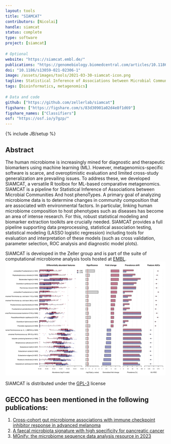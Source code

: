```yaml
---
layout: tools
title: "SIAMCAT"
contributors: [Nicolai]
handle: siamcat
status: complete
type: software
project: [siamcat]

# Optional
website: "https://siamcat.embl.de/"
publications: "https://genomebiology.biomedcentral.com/articles/10.1186/s13059-021-02306-11"
doi: "10.1186/s13059-021-02306-1"
image: /assets/images/tools/2021-03-30-siamcat-icon.png
tagline: Statistical Inference of Associations between Microbial Communities And host phenoTypes
tags: [bioinformatics, metagenomics]

# Data and code
github: ["https://github.com/zellerlab/siamcat"]
figshare: ["https://figshare.com/s/83d30901a02d4e8f1d69"]
figshare_names: ["Classifiers"]
osf: "https://osf.io/y7gzp/"
---
```

{% include JB/setup %}

## Abstract
The human microbiome is increasingly mined for diagnostic and therapeutic biomarkers using machine learning (ML). However, metagenomics-specific software is scarce, and overoptimistic evaluation and limited cross-study generalization are prevailing issues. To address these, we developed SIAMCAT, a versatile R toolbox for ML-based comparative metagenomics.  
SIAMCAT is a pipeline for Statistical Inference of Associations between Microbial Communities And host phenoTypes.
A primary goal of analyzing microbiome data is to determine changes in community composition that are associated with environmental factors. In particular, linking human microbiome composition to host phenotypes such as diseases has become an area of intense research. For this, robust statistical modeling and biomarker extraction toolkits are crucially needed. SIAMCAT provides a full pipeline supporting data preprocessing, statistical association testing, statistical modeling (LASSO logistic regression) including tools for evaluation and interpretation of these models (such as cross validation, parameter selection, ROC analysis and diagnostic model plots).  

SIAMCAT is developed in the Zeller group and is part of the suite of computational microbiome analysis tools hosted at [EMBL](https://www.embl.org/).  
<img src="/assets/images/tools/2021-03-30-siamcat-associations.png" alt="SIAMCAT_association_testing.jpg" width="1000"/>  

SIAMCAT is distributed under the [GPL-3](https://www.gnu.org/licenses/gpl-3.0.en.html) license

## GECCO has been mentioned in the following publications:
1. [Cross-cohort gut microbiome associations with immune checkpoint inhibitor response in advanced melanoma](https://www.nature.com/articles/s41591-022-01695-5)
2. [A faecal microbiota signature with high specificity for pancreatic cancer](https://gut.bmj.com/content/71/7/1359)
3. [MGnify: the microbiome sequence data analysis resource in 2023](https://academic.oup.com/nar/article/51/D1/D753/6880769)
